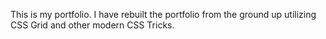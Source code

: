 This is my portfolio. I have rebuilt the portfolio from the ground up utilizing CSS Grid and other modern CSS Tricks.
